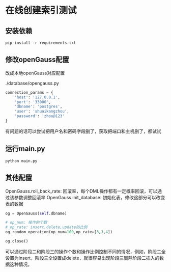# 在线创建索引测试

## 安装依赖

```shell
pip install -r requirements.txt
```

## 修改openGauss配置

改成本地openGauss对应配置

./database/opengauss.py

```python
connection_params = {
    'host': '127.0.0.1',
    'port': '33000',
    'dbname': 'postgres',
    'user': 'shuaikangzhou',
    'password': 'zhou@123'
}
```

有问题的话可以尝试把用户名和密码字段删了，获取把端口和主机删了，都试试

## 运行main.py

```shell
python main.py
```

## 其他配置

OpenGauss.roll_back_rate: 回滚率，每个DML操作都有一定概率回滚，可以通过该参数调整回滚率
OpenGauss.init_database: 初始化表，修改这部分可以改变表的数据

```python
og = OpenGauss(self.dbname)

# op_num: 操作的个数
# op_rate: insert,delete,update的比例
og.random_operation(op_num=100,op_rate=[3,3,4])

og.close()
```

可以通过阶段二和阶段三的操作个数和操作比例控制不同的情况，例如，阶段二全设置为insert，阶段三全设置成delete，就很容易出现阶段三删除阶段二插入的数据这种情况。